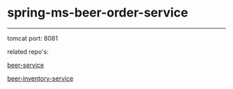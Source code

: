 # spring-ms-beer-order-service

------------------------------------------
tomcat port: 8081

related repo's:

[beer-service](https://github.com/karp1k/spring-ms-beer-service)

[beer-inventory-service](https://github.com/karp1k/spring-ms-beer-inventory-service)